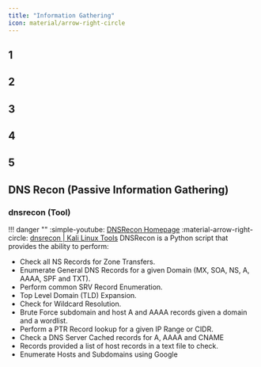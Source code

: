```yaml
---
title: "Information Gathering"
icon: material/arrow-right-circle
---
```


## 1
## 2
## 3
## 4
## 5

## DNS Recon (Passive Information Gathering)

### dnsrecon (Tool)
!!! danger ""
    :simple-youtube: [DNSRecon Homepage](https://github.com/darkoperator/dnsrecon)
    :material-arrow-right-circle: [dnsrecon | Kali Linux Tools](https://www.kali.org/tools/dnsrecon/)
DNSRecon is a Python script that provides the ability to perform:

- Check all NS Records for Zone Transfers.
- Enumerate General DNS Records for a given Domain (MX, SOA, NS, A, AAAA, SPF and TXT).
- Perform common SRV Record Enumeration.
- Top Level Domain (TLD) Expansion.
- Check for Wildcard Resolution.
- Brute Force subdomain and host A and AAAA records given a domain and a wordlist.
- Perform a PTR Record lookup for a given IP Range or CIDR.
- Check a DNS Server Cached records for A, AAAA and CNAME
- Records provided a list of host records in a text file to check.
- Enumerate Hosts and Subdomains using Google
